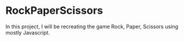 # RockPaperScissors
In this project, I will be recreating the game Rock, Paper, Scissors using mostly Javascript.
